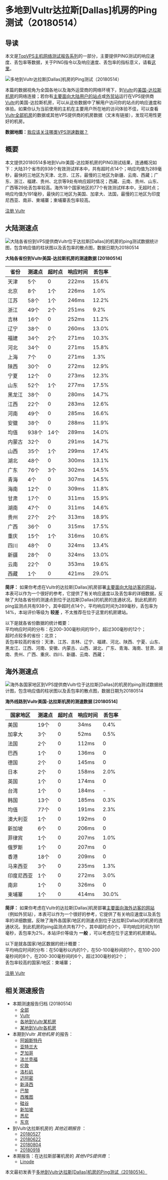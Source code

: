 #  多地到Vultr达拉斯[Dallas]机房的Ping测试（20180514） 

## 导读

本文是[TopVPS主机网络测试报告系列](https://vps123.top/pingtest)的一部分，主要提供PING测试的响应速度、丢包率等数据，关于PING指令以及响应速度、丢包率的指标意义，请看[这里](https://vps123.top/what-is-ping.html)。

![多地到Vultr达拉斯\[Dallas\]机房的Ping测试（20180514）](/images/thumbnails/to_vultr_Dallas.png)

本篇的数据视角为全国各地以及海外运营商的网络环境下，到[Vultr](https://vps123.top/go/vultr)的[美国-达拉斯机房](https://vps123.top/vultr-facilities.html#dallas)的网络连接；若你有[主要面向大陆用户的站点](https://vps123.top/website-for-mainland-users.html)或[外贸站](https://vps123.top/website-for-internation-trade.html)运行在VPS提供商[Vultr](https://vps123.top/go/vultr)的美国-达拉斯机房，可以从这些数据中了解用户访问你的站点的响应速度和体验。如果你认为当前使用的主机在主要用户所在地的访问体验不佳，可以查看[Vultr全部机房](/vultr/isp/china/20180514-vultr-isp-china.md)的数据或其他VPS提供商的机房数据（文末有链接），发现可用性更好的机房。

**数据地图：**[我应该关注哪类VPS测速数据？](https://vps123.top/find-pingtest-data-you-need.html)

## 概要

本文提供20180514多地到Vultr美国-达拉斯机房的PING测试结果，连通概况如下：大陆31个省市的938个有效测试样本中，共有超时点14个；响应均值为289毫秒，最快的三地区为天津、北京、江苏，最慢的三地区为新疆、云南、西藏；广东、浙江、福建、贵州、北京等9处有响应超时情况；西藏、云南、贵州、山东、广西等29处丢包率较高。海外18个国家地区的77个有效测试样本中，无超时点；响应均值为191毫秒，最快的三地区为美国、加拿大、法国，最慢的三地区为印度尼西亚、南非、柬埔寨；柬埔寨丢包率较高。

[注册 Vultr](https://vps123.top/go/vultr/_btn1)

## 大陆测速点

![大陆各省份到VPS提供商Vultr位于达拉斯\[Dallas\]的机房的ping测试数据统计图，包含响应值的柱状图以及丢包率的散点图，数据日期为20180514](/images/pingtests/vultr_20180514/plot_idc_vultr_usa-dallas_20180514_mainland.png)

**大陆各省份到Vultr美国-达拉斯机房的测速数据 [20180514]**

省份 | 测速点 | 超时点 | 响应时间 | 丢包率  
---|---|---|---|---  
天津 | 5个 | 0 | 222ms | 15.6%  
北京 | 8个 | 1个 | 226ms | 1.0%  
江苏 | 58个 | 1个 | 246ms | 12.2%  
浙江 | 49个 | 2个 | 251ms | 9.2%  
吉林 | 16个 | 0 | 252ms | 11.2%  
辽宁 | 38个 | 0 | 260ms | 13.0%  
福建 | 34个 | 2个 | 271ms | 10.3%  
河北 | 34个 | 0 | 271ms | 15.8%  
上海 | 7个 | 0 | 271ms | 1.3%  
陕西 | 30个 | 0 | 272ms | 12.9%  
宁夏 | 12个 | 0 | 273ms | 12.3%  
山东 | 52个 | 1个 | 277ms | 17.5%  
黑龙江 | 38个 | 0 | 280ms | 14.7%  
江西 | 22个 | 0 | 283ms | 12.6%  
河南 | 49个 | 0 | 285ms | 16.6%  
安徽 | 38个 | 0 | 288ms | 11.9%  
均值 | 938个 | 14个 | 289ms | 14.0%  
内蒙古 | 32个 | 0 | 291ms | 14.7%  
山西 | 35个 | 1个 | 299ms | 17.4%  
湖北 | 48个 | 0 | 300ms | 13.1%  
广东 | 76个 | 3个 | 302ms | 14.5%  
青海 | 4个 | 0 | 307ms | 14.5%  
海南 | 12个 | 0 | 309ms | 11.8%  
甘肃 | 17个 | 0 | 311ms | 15.9%  
湖南 | 47个 | 0 | 311ms | 14.6%  
贵州 | 27个 | 2个 | 313ms | 18.9%  
广西 | 36个 | 0 | 315ms | 17.5%  
重庆 | 15个 | 1个 | 316ms | 10.6%  
四川 | 48个 | 0 | 324ms | 13.4%  
新疆 | 28个 | 0 | 324ms | 13.0%  
云南 | 22个 | 0 | 353ms | 19.6%  
西藏 | 1个 | 0 | 421ms | 29.0%  
  
**简评：** 如果你考虑在Vultr的达拉斯[Dallas]机房部署[主要面向大陆访客的网站](website-for-mainland-users.html)，本表可以作为一个很好的参考，它提供了有关响应速度以及丢包率的详细数据，反映了大陆各省份的测速点到位于达拉斯[Dallas]的机房的连通状况。到此机房的ping监测点共有938个，其中超时点14个，平均响应时间为289毫秒，丢包率为14%，本站评价等级为 **较差** ，不太推荐在位于这里的机房建站。

以下是就各省份数据的统计概要：  
平均响应时间的分布：在200-300毫秒间的19个，超过300毫秒的12个；  
超时点较多的省份：北京；  
丢包率较高的省份：天津、江苏、吉林、辽宁、福建、河北、陕西、宁夏、山东、黑龙江、江西、河南、安徽、内蒙古、山西、湖北、广东、青海、海南、甘肃、湖南、贵州、广西、重庆、四川、新疆、云南、西藏；

## 海外测速点

![海外各国家地区到VPS提供商Vultr位于达拉斯\[Dallas\]的机房的ping测试数据统计图，包含响应值的柱状图以及丢包率的散点图，数据日期为20180514](/images/pingtests/vultr_20180514/plot_idc_vultr_usa-dallas_20180514_overseas.png)

**海外线路到Vultr美国-达拉斯机房的测速数据 [20180514]**

国家地区 | 测速点 | 超时点 | 响应时间 | 丢包率  
---|---|---|---|---  
美国 | 19个 | 0 | 34ms | 0.4%  
加拿大 | 3个 | 0 | 52ms | 0.5%  
法国 | 2个 | 0 | 112ms | 0  
巴西 | 1个 | 0 | 136ms | 0  
德国 | 2个 | 0 | 145ms | 0  
日本 | 2个 | 0 | 158ms | 2.0%  
英国 | 1个 | 0 | 174ms | 0  
台湾 | 1个 | 0 | 184ms | -  
韩国 | 13个 | 0 | 185ms | 0.3%  
均值 | 77个 | 0 | 191ms | 2.3%  
澳大利亚 | 1个 | 0 | 192ms | 0  
新加坡 | 6个 | 0 | 206ms | 0  
菲律宾 | 1个 | 0 | 207ms | 1.0%  
俄罗斯 | 1个 | 0 | 207ms | 0  
香港 | 18个 | 0 | 209ms | 0  
马来西亚 | 3个 | 0 | 235ms | 1.3%  
印度尼西亚 | 1个 | 0 | 272ms | 3.0%  
南非 | 1个 | 0 | 326ms | 0  
柬埔寨 | 1个 | 0 | 414ms | 30.0%  
  
**简评：** 如果你考虑在Vultr的达拉斯[Dallas]机房部署[主要面向海外访客的网站](https://vps123.top/website-for-internation-trade.html)（例如外贸站），本表可以作为一个很好的参考，它提供了有关响应速度以及丢包率的详细数据，反映了海外各国家/地区的测速点到位于达拉斯[Dallas]的机房的连通状况。到此机房的ping监测点共有77个，其中超时点0个，平均响应时间为191毫秒，丢包率为2%，本站评价等级为 **一般** ，可以考虑在位于这里的机房建站。

以下是就各国家/地区数据的统计概要：  
平均响应时间的分布：在50毫秒以内的1个，在50-100毫秒间的1个，在100-200毫秒间的8个，在200-300毫秒间的6个，超过300毫秒的2个；  
丢包率较高的国家/地区：柬埔寨；

[注册 Vultr](https://vps123.top/go/vultr/_btn2)

## 相关测速报告

  * 本期测速报告归档 (20180514) 
    * [全部](https://vps123.top/pingtests/20180514 "本期各VPS提供商全部测速报告")
    * [Vultr](https://vps123.top/pingtests/idc-vultr/20180514 "本期Vultr的全部测速报告")
    * [各地到Vultr某机房](https://vps123.top/pingtests/idc-vultr/isp-global/20180514 "以Vultr某机房为关注对象的视角，横向比较大陆各省份、海外各国家地区")
    * [某地到Vultr各机房](https://vps123.top/pingtests/idc-vultr/facility-all/20180514 "以大陆某省份为关注对象的视角，横向比较Vultr各机房")
  * 本期到Vultr _其他机房_ 的报告： 
    * [阿姆斯特丹](/vultr/idc/amsterdam/20180514-vultr-idc-amsterdam.md "多地到Vultr阿姆斯特丹机房的Ping测试 20180514")
    * [亚特兰大](/vultr/idc/atlanta/20180514-vultr-idc-atlanta.md "多地到Vultr亚特兰大机房的Ping测试 20180514")
    * [芝加哥](/vultr/idc/chicago/20180514-vultr-idc-chicago.md "多地到Vultr芝加哥机房的Ping测试 20180514")
    * [法兰克福](/vultr/idc/frankfurt/20180514-vultr-idc-frankfurt.md "多地到Vultr法兰克福机房的Ping测试 20180514")
    * [伦敦](/vultr/idc/london/20180514-vultr-idc-london.md "多地到Vultr伦敦机房的Ping测试 20180514")
    * [洛杉矶](/vultr/idc/losangeles/20180514-vultr-idc-losangeles.md "多地到Vultr洛杉矶机房的Ping测试 20180514")
    * [迈阿密](/vultr/idc/miami/20180514-vultr-idc-miami.md "多地到Vultr迈阿密机房的Ping测试 20180514")
    * [新泽西](/vultr/idc/newjersey/20180514-vultr-idc-newjersey.md "多地到Vultr新泽西机房的Ping测试 20180514")
    * [巴黎](/vultr/idc/paris/20180514-vultr-idc-paris.md "多地到Vultr巴黎机房的Ping测试 20180514")
    * [西雅图](/vultr/idc/seattle/20180514-vultr-idc-seattle.md "多地到Vultr西雅图机房的Ping测试 20180514")
    * [硅谷](/vultr/idc/siliconvalley/20180514-vultr-idc-siliconvalley.md "多地到Vultr硅谷机房的Ping测试 20180514")
    * [新加坡](/vultr/idc/singapore/20180514-vultr-idc-singapore.md "多地到Vultr新加坡机房的Ping测试 20180514")
    * [悉尼](/vultr/idc/sydney/20180514-vultr-idc-sydney.md "多地到Vultr悉尼机房的Ping测试 20180514")
    * [东京](/vultr/idc/tokyo/20180514-vultr-idc-tokyo.md "多地到Vultr东京机房的Ping测试 20180514")
  * 到Vultr达拉斯机房的 _其他近期报告_ ： 
    * [20180527](/vultr/idc/dallas/20180527-vultr-idc-dallas.md "多地到Vultr达拉斯机房的Ping测试 20180527")
    * [20180622](/vultr/idc/dallas/20180622-vultr-idc-dallas.md "多地到Vultr达拉斯机房的Ping测试 20180622")
    * [20180804](/vultr/idc/dallas/20180804-vultr-idc-dallas.md "多地到Vultr达拉斯机房的Ping测试 20180804")
    * [20180918](/vultr/idc/dallas/20180918-vultr-idc-dallas.md "多地到Vultr达拉斯机房的Ping测试 20180918")
  * 本期报告：在达拉斯部署机房的 _其他VPS提供商_ ： 
    * [Linode](/linode/idc/dallas/20180514-linode-idc-dallas.md "多地到Linode达拉斯机房的Ping测试 20180514")



本文最初发表于[多地到Vultr达拉斯[Dallas]机房的Ping测试（20180514）](https://vps123.top/pingtest/20180514-vultr-idc-dallas.html)
